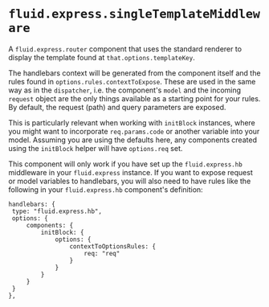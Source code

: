 # `fluid.express.singleTemplateMiddleware`

A `fluid.express.router` component that uses the standard renderer to display the template found at
`that.options.templateKey`.

The handlebars context will be generated from the component itself and the rules found in
`options.rules.contextToExpose`. These are used in the same way as in the `dispatcher`, i.e. the component's `model`
and the incoming `request` object are the only things available as a starting point for your rules.  By default, the
request (path) and query parameters are exposed.

This is particularly relevant when working with `initBlock` instances, where you might want to incorporate
`req.params.code` or another variable into your model.  Assuming you are using the defaults here, any components
created using the `initBlock` helper will have `options.req` set.

This component will only work if you have set up the `fluid.express.hb` middleware in your `fluid.express` instance.
If you want to expose request or model variables to handlebars, you will also need to have rules like the following
in your `fluid.express.hb` component's definition:

```snippet
handlebars: {
 type: "fluid.express.hb",
 options: {
     components: {
         initBlock: {
             options: {
                 contextToOptionsRules: {
                     req: "req"
                 }
             }
         }
     }
 }
},
```

